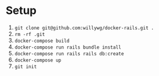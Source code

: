 # Setup

1. `git clone git@github.com:willywg/docker-rails.git .`
2. `rm -rf .git`
3. `docker-compose build`
4. `docker-compose run rails bundle install`
5. `docker-compose run rails rails db:create`
6. `docker-compose up`
7. `git init`
